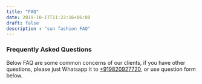```yaml
---
title: "FAQ"
date: 2019-10-17T11:22:16+06:00
draft: false
description : "sun fashion FAQ"
---
```


### Frequently Asked Questions

Below FAQ are some common concerns of our clients, if you have other questions, please just Whatsapp it to [+919820927720](wa.me/919820927720), or use question form below.
